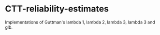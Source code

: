 CTT-reliability-estimates
=========================

Implementations of Guttman's lambda 1, lambda 2, lambda 3, lambda 3 and glb.





